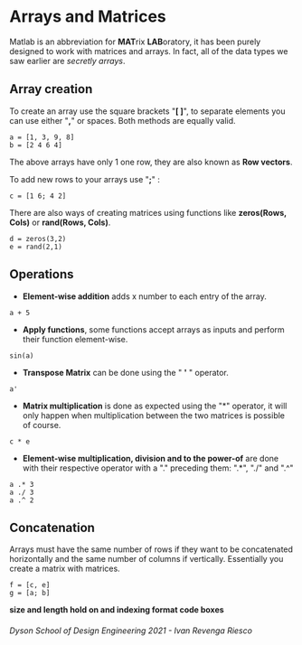 # Arrays and Matrices
Matlab is an abbreviation for **MAT**rix **LAB**oratory, it has been purely designed to work with matrices and arrays. In fact, all of the data types we saw  earlier are *secretly arrays*.

## Array creation
To create an array use the square brackets "**[ ]**", to separate elements you can use either "**,**" or spaces. Both methods are equally valid.
```matlab:Code
a = [1, 3, 9, 8]
b = [2 4 6 4]
```
The above arrays have only 1 one row, they are also known as **Row vectors**.

To add new rows to your arrays use "**;**" :
```matlab:Code
c = [1 6; 4 2]
```

There are also ways of creating matrices using functions like **zeros(Rows, Cols)** or **rand(Rows, Cols)**.
```matlab:Code
d = zeros(3,2)
e = rand(2,1)
```

## Operations

- **Element-wise addition** adds x number to each entry of the array.
```matlab:Code
a + 5
```
 - **Apply functions**, some functions accept arrays as inputs and perform their function element-wise.
```matlab:Code
sin(a)
```
- **Transpose Matrix** can be done using the " **'** " operator.
```matlab:Code
a'
```
- **Matrix multiplication** is done as expected using the "*" operator, it will only happen when multiplication between the two matrices is possible of course.
```matlab:Code
c * e
```
- **Element-wise multiplication, division and to the power-of** are done with their respective operator with a "." preceding them: ".*", "./" and ".^"
```matlab:Code
a .* 3
a ./ 3
a .^ 2
```
## Concatenation
Arrays must have the same number of rows if they want to be concatenated horizontally and the same number of columns if vertically. Essentially you create a matrix with matrices.
```matlab:Code
f = [c, e]
g = [a; b]
```

**size and length hold on and indexing format code boxes**

###### Dyson School of Design Engineering 2021 - Ivan Revenga Riesco